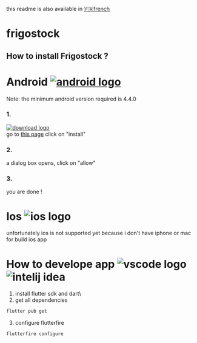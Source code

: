this readme is also available in [🇫🇷french](README_fr.md)
# frigostock

## How to install Frigostock ?
# Android [![android logo](https://img.shields.io/badge/Android-3DDC84?style=for-the-badge&logo=android&logoColor=white)](https://github.com/frigostock/app/releases/latest/download/app-release.apk)
Note: the minimum android version required is 4.4.0
### 1.
[![download logo](https://img.shields.io/badge/F%20Droid-1976D2?style=for-the-badge&logo=f-droid&logoColor=white)](https://github.com/frigostock/app/releases/latest/download/app-release.apk)\
go to [this page]("https://github.com/frigostock/app/releases/latest/download/app-release.apk")
click on "install"
### 2.
a dialog box opens, click on "allow"
### 3.
you are done !
# Ios ![ios logo](https://img.shields.io/badge/iOS-000000?style=for-the-badge&logo=ios&logoColor=white)
unfortunately ios is not supported yet because i don't have iphone or mac for build ios app

# How to develope app ![vscode logo](https://img.shields.io/badge/Visual_Studio_Code-0078D4?style=for-the-badge&logo=visual%20studio%20code&logoColor=white) ![intelij idea](https://img.shields.io/badge/IntelliJ_IDEA-000000.svg?style=for-the-badge&logo=intellij-idea&logoColor=white)

1. install flutter sdk and dart\
2. get all dependencies
```bash
flutter pub get
```
3. configure flutterfire
```bash
flutterfire configure
```